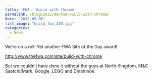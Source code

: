 ```yaml
---
title: 'FWA - Build with Chrome'
permalink: /blog/2012/09/fwa-build-with-chrome/
date: "2012-09-06"
list_image: "build_fwa_320.jpg"
categories:
  - News
---
```

We&#8217;re on a roll! Yet another FWA Site of the Day award!

<a href="http://www.thefwa.com/site/build-with-chrome" target="_blank">http://www.thefwa.com/site/build-with-chrome</a>

<!--more-->

But we couldn&#8217;t have done it without the guys at North Kingdom, M&#038;C Saatchi/Mark, Google, LEGO and Dinahmoe.
